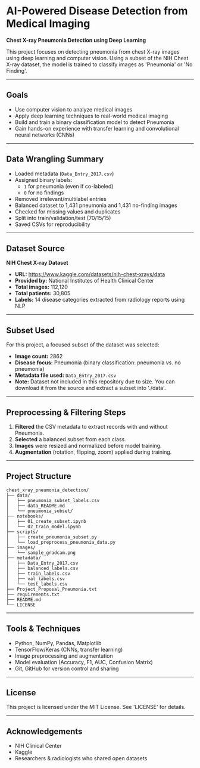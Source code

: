 # AI-Powered Disease Detection from Medical Imaging
**Chest X-ray Pneumonia Detection using Deep Learning**

This project focuses on detecting pneumonia from chest X-ray images using deep learning and computer vision. Using a subset of the NIH Chest X-ray dataset, the model is trained to classify images as 'Pneumonia' or 'No Finding'.

---

## Goals

- Use computer vision to analyze medical images
- Apply deep learning techniques to real-world medical imaging
- Build and train a binary classification model to detect Pneumonia
- Gain hands-on experience with transfer learning and convolutional neural networks (CNNs)

---
## Data Wrangling Summary

- Loaded metadata (`Data_Entry_2017.csv`)
- Assigned binary labels:
  - `1` for pneumonia (even if co-labeled)
  - `0` for no findings
- Removed irrelevant/multilabel entries
- Balanced dataset to 1,431 pneumonia and 1,431 no-finding images
- Checked for missing values and duplicates
- Split into train/validation/test (70/15/15)
- Saved CSVs for reproducibility

---

## Dataset Source

**NIH Chest X-ray Dataset**  
- **URL:** https://www.kaggle.com/datasets/nih-chest-xrays/data  
- **Provided by:** National Institutes of Health Clinical Center  
- **Total images:** 112,120  
- **Total patients:** 30,805  
- **Labels:** 14 disease categories extracted from radiology reports using NLP

---

## Subset Used

For this project, a focused subset of the dataset was selected:
- **Image count:** 2862
- **Disease focus:** Pneumonia (binary classification: pneumonia vs. no pneumonia)
- **Metadata file used:** `Data_Entry_2017.csv`
- **Note:** Dataset not included in this repository due to size. You can download it from the source and extract a subset into './data'.

---

## Preprocessing & Filtering Steps

1. **Filtered** the CSV metadata to extract records with and without Pneumonia.
2. **Selected** a balanced subset from each class.
3. **Images** were resized and normalized before model training.
4. **Augmentation** (rotation, flipping, zoom) applied during training.

---

## Project Structure

```text
chest_xray_pneumonia_detection/
├── data/
│   ├── pneumonia_subset_labels.csv
│   ├── data_README.md
│   └── pneumonia_subset/
├── notebooks/
│   ├── 01_create_subset.ipynb
│   └── 02_train_model.ipynb
├── scripts/
│   ├── create_pneumonia_subset.py
│   └── load_preprocess_pneumonia_data.py
├── images/
│   └── sample_gradcam.png
├── metadata/
│   ├── Data_Entry_2017.csv
│   ├── balanced_labels.csv
│   ├── train_labels.csv
│   ├── val_labels.csv
│   └── test_labels.csv
├── Project_Proposal_Pneumonia.txt
├── requirements.txt
├── README.md
└── LICENSE
```
---

## Tools & Techniques

- Python, NumPy, Pandas, Matplotlib
- TensorFlow/Keras (CNNs, transfer learning)
- Image preprocessing and augmentation
- Model evaluation (Accuracy, F1, AUC, Confusion Matrix)
- Git, GitHub for version control and sharing

---

## License

This project is licensed under the MIT License. See 'LICENSE' for details.

---

## Acknowledgements

- NIH Clinical Center  
- Kaggle  
- Researchers & radiologists who shared open datasets


